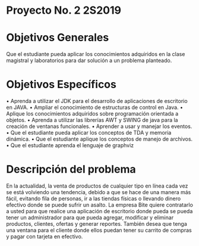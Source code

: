 # Proyecto No. 2 2S2019

# Objetivos Generales

Que el estudiante pueda aplicar los conocimientos adquiridos en la clase magistral y laboratorios
para dar solución a un problema planteado.

# Objetivos Específicos

• Aprenda a utilizar el JDK para el desarrollo de aplicaciones de escritorio en JAVA.
• Ampliar el conocimiento de estructuras de control en Java.
• Aplique los conocimientos adquiridos sobre programación orientada a objetos.
• Aprenda a utilizar las librerías AWT y SWING de java para la creación de ventanas funcionales.
• Aprender a usar y manejar los eventos.
• Que el estudiante pueda aplicar los conceptos de TDA y memoria dinámica.
• Que el estudiante aplique los conceptos de manejo de archivos.
• Que el estudiante aprenda el lenguaje de graphviz

# Descripción del problema

En la actualidad, la venta de productos de cualquier tipo en línea cada vez se está volviendo una tendencia, debido
a que se hace de una manera más fácil, evitando fila de personas, ir a las tiendas físicas o llevando dinero efectivo
donde se puede sufrir un asalto. La empresa Bite quiere contratarlo a usted para que realice una aplicación de
escritorio donde pueda se pueda tener un administrador para que pueda agregar, modificar y eliminar productos,
clientes, ofertas y generar reportes. También desea que tenga una ventana para el cliente donde ellos puedan
tener su carrito de compras y pagar con tarjeta en efectivo.
